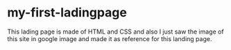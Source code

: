 # my-first-ladingpage
This lading page is made of HTML and CSS  and also I just saw the image of this site in google image and made it as reference for this landing page.
